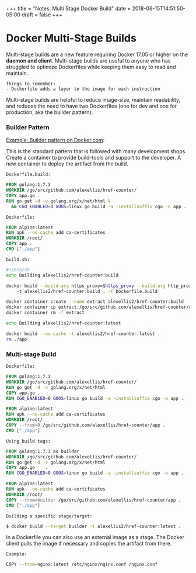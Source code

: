 +++
title = "Notes: Multi Stage Docker Build"
date = 2018-06-15T14:51:50-05:00
draft = false 
+++

# Docker Multi-Stage Builds

Multi-stage builds are a new feature requiring Docker 17.05 or higher on the **daemon and client**. Multi-stage builds are useful to anyone who has struggled to optimize Dockerfiles while keeping them easy to read and maintain.

```
Things to remember:
- Dockerfile adds a layer to the image for each instruction
```

Multi-stage builds are helpful to reduce image-size, maintain readability, and reduces the need to have two Dockerfiles (one for dev and one for production, aka the builder pattern).

### Builder Pattern

[Example: Builder pattern on Docker.com](https://docs.docker.com/develop/develop-images/multistage-build/#before-multi-stage-builds):

This is the standard pattern that is followed with many development shops. Create a container to provide build-tools and support to the developer. A new container to deploy the artifact from the build.

`Dockerfile.build:`

```dockerfile
FROM golang:1.7.3
WORKDIR /go/src/github.com/alexellis/href-counter/
COPY app.go .
RUN go get -d -v golang.org/x/net/html \
  && CGO_ENABLED=0 GOOS=linux go build -a -installsuffix cgo -o app .
```

`Dockerfile:`

```dockerfile
FROM alpine:latest  
RUN apk --no-cache add ca-certificates
WORKDIR /root/
COPY app .
CMD ["./app"]  
```

`build.sh:`

```sh
#!/bin/sh
echo Building alexellis2/href-counter:build

docker build --build-arg https_proxy=$https_proxy --build-arg http_proxy=$http_proxy \  
    -t alexellis2/href-counter:build . -f Dockerfile.build

docker container create --name extract alexellis2/href-counter:build  
docker container cp extract:/go/src/github.com/alexellis/href-counter/app ./app  
docker container rm -f extract

echo Building alexellis2/href-counter:latest

docker build --no-cache -t alexellis2/href-counter:latest .
rm ./app
```

### Multi-stage Build

`Dockerfile:`

```dockerfile
FROM golang:1.7.3
WORKDIR /go/src/github.com/alexellis/href-counter/
RUN go get -d -v golang.org/x/net/html  
COPY app.go .
RUN CGO_ENABLED=0 GOOS=linux go build -a -installsuffix cgo -o app .

FROM alpine:latest  
RUN apk --no-cache add ca-certificates
WORKDIR /root/
COPY --from=0 /go/src/github.com/alexellis/href-counter/app .
CMD ["./app"]  
```

`Using build tags:`

```dockerfile
FROM golang:1.7.3 as builder
WORKDIR /go/src/github.com/alexellis/href-counter/
RUN go get -d -v golang.org/x/net/html  
COPY app.go    .
RUN CGO_ENABLED=0 GOOS=linux go build -a -installsuffix cgo -o app .

FROM alpine:latest  
RUN apk --no-cache add ca-certificates
WORKDIR /root/
COPY --from=builder /go/src/github.com/alexellis/href-counter/app .
CMD ["./app"] 
```

`Building a specific stage/target:`

```sh
$ docker build --target builder -t alexellis2/href-counter:latest .

```

In a Dockerfile you can also use an external image as a stage. The Docker client pulls the image if necessary and copies the artifact from there.

`Example:`

```sh
COPY --from=nginx:latest /etc/nginx/nginx.conf /nginx.conf

```



